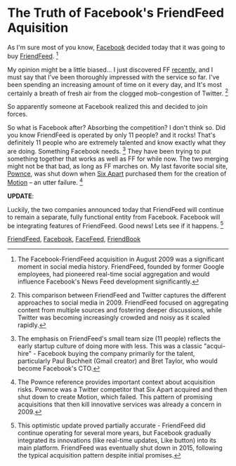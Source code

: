 # The Truth of Facebook's FriendFeed Aquisition

  As I'm sure most of you know, [Facebook](http://facebook.com) decided today that it was going to buy [FriendFeed](http://friendfeed.com/kennethreitz). [^1]

 My opinion might be a little biased... I just discovered FF [recently](http://kennethreitz.com/blog/friendfeed-is-awesome/), and I must say that I've been thoroughly impressed with the service so far. I've been spending an increasing amount of time on it every day, and It's most certainly a breath of fresh air from the clogged mob\-congestion of Twitter. [^2]

  So apparently someone at Facebook realized this and decided to join forces.

 So what is Facebook after? Absorbing the competition? I don't think so. Did you know FriendFeed is operated by only 11 people? and it rocks! That's definitely 11 people who are extremely talented and know exactly what they are doing. Something Facebook needs. [^3] They have been trying to put something together that works as well as FF for while now. The two merging might not be that bad, as long as FF marches on. My last favorite social site, [Pownce](http://pownce.com), was shut down when [Six Apart](http://sixapart.com) purchased them for the creation of [Motion](http://www.movabletype.com/motion/) – an utter failure. [^4]

 **UPDATE**:

 Luckily, the two companies announced today that FriendFeed will continue to remain a separate, fully functional entity from Facebook. Facebook will be integrating features of FriendFeed. Good news! Lets see if it happens. [^5]

[^1]: The Facebook-FriendFeed acquisition in August 2009 was a significant moment in social media history. FriendFeed, founded by former Google employees, had pioneered real-time social aggregation and would influence Facebook's News Feed development significantly.

[^2]: This comparison between FriendFeed and Twitter captures the different approaches to social media in 2009. FriendFeed focused on aggregating content from multiple sources and fostering deeper discussions, while Twitter was becoming increasingly crowded and noisy as it scaled rapidly.

[^3]: The emphasis on FriendFeed's small team size (11 people) reflects the early startup culture of doing more with less. This was a classic "acqui-hire" - Facebook buying the company primarily for the talent, particularly Paul Buchheit (Gmail creator) and Bret Taylor, who would become Facebook's CTO.

[^4]: The Pownce reference provides important context about acquisition risks. Pownce was a Twitter competitor that Six Apart acquired and then shut down to create Motion, which failed. This pattern of promising acquisitions that then kill innovative services was already a concern in 2009.

[^5]: This optimistic update proved partially accurate - FriendFeed did continue operating for several more years, but Facebook gradually integrated its innovations (like real-time updates, Like button) into its main platform. FriendFeed was eventually shut down in 2015, following the typical acquisition pattern despite initial promises.

 [FriendFeed](http://technorati.com/tag/FriendFeed), [Facebook](http://technorati.com/tag/Facebook), [FaceFeed](http://technorati.com/tag/FaceFeed), [FriendBook](http://technorati.com/tag/FriendBook)  